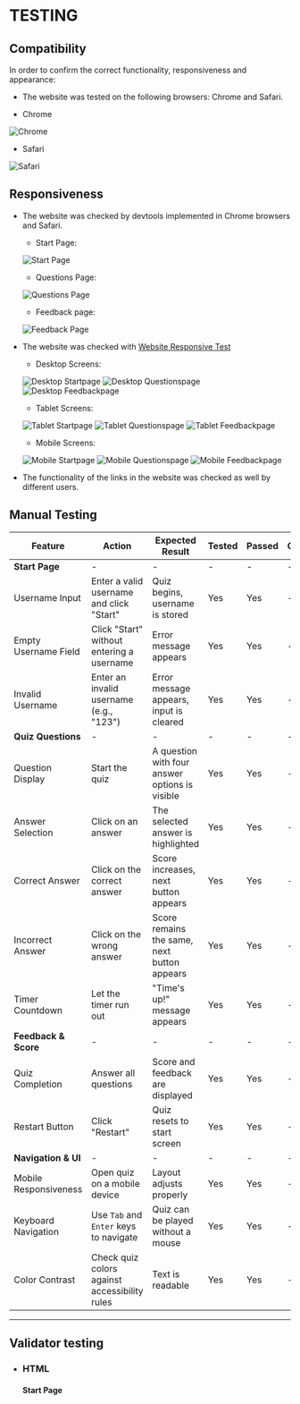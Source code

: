 # TESTING

## Compatibility

In order to confirm the correct functionality, responsiveness and appearance:

   - The website was tested on the following browsers: Chrome and Safari.

   - Chrome 

   ![Chrome](assets/documentation-images/quizrush-chrome.png)

   - Safari

   ![Safari](assets/documentation-images/quizrush-safari.png)


## Responsiveness

- The website was checked by devtools implemented in Chrome browsers and Safari.

     - Start Page:

     ![Start Page](assets/documentation-images/startpage-devtool-chrome.png)

     - Questions Page:

     ![Questions Page](assets/documentation-images/questions-devtool-chrome.png)

     - Feedback page:

     ![Feedback Page](assets/documentation-images/feedback-devtool-chrome.png)

- The website was checked with [Website Responsive Test](https://websiteresponsivetest.com/)

  - Desktop Screens:

  ![Desktop Startpage](assets/documentation-images/desktop-responsive-1.png)
  ![Desktop Questionspage](assets/documentation-images/desktop-responsive-2.png)
  ![Desktop Feedbackpage](assets/documentation-images/desktop-responsive-3.png)

  - Tablet Screens:

  ![Tablet Startpage](assets/documentation-images/tablet-responsive-1.png)
  ![Tablet Questionspage](assets/documentation-images/tablet-responsive-2.png)
  ![Tablet Feedbackpage](assets/documentation-images/tablet-responsive-3.png)

  - Mobile Screens:

  ![Mobile Startpage](assets/documentation-images/mobile-responsive-1.png)
  ![Mobile Questionspage](assets/documentation-images/mobile-responsive-2.png)
  ![Mobile Feedbackpage](assets/documentation-images/mobile-responsive-3.png)

- The functionality of the links in the website was checked as well by different users.

## Manual Testing

| Feature                   | Action                                        | Expected Result                                       | Tested | Passed | Comments |
|---------------------------|-----------------------------------------------|------------------------------------------------------|--------|--------|----------|
| **Start Page**            | -                                             | -                                                    | -      | -      | -        |
| Username Input            | Enter a valid username and click "Start"      | Quiz begins, username is stored                      | Yes    | Yes    | -        |
| Empty Username Field      | Click "Start" without entering a username     | Error message appears                                | Yes    | Yes    | -        |
| Invalid Username          | Enter an invalid username (e.g., "123")       | Error message appears, input is cleared             | Yes    | Yes    | -        |
| **Quiz Questions**        | -                                             | -                                                    | -      | -      | -        |
| Question Display          | Start the quiz                                | A question with four answer options is visible      | Yes    | Yes    | -        |
| Answer Selection          | Click on an answer                            | The selected answer is highlighted                  | Yes    | Yes    | -        |
| Correct Answer            | Click on the correct answer                   | Score increases, next button appears                | Yes    | Yes    | -        |
| Incorrect Answer          | Click on the wrong answer                     | Score remains the same, next button appears         | Yes    | Yes    | -        |
| Timer Countdown           | Let the timer run out                         | "Time's up!" message appears                        | Yes    | Yes    | -        |
| **Feedback & Score**      | -                                             | -                                                    | -      | -      | -        |
| Quiz Completion           | Answer all questions                          | Score and feedback are displayed                    | Yes    | Yes    | -        |
| Restart Button            | Click "Restart"                               | Quiz resets to start screen                         | Yes    | Yes    | -        |
| **Navigation & UI**       | -                                             | -                                                    | -      | -      | -        |
| Mobile Responsiveness     | Open quiz on a mobile device                  | Layout adjusts properly                             | Yes    | Yes    | -        |
| Keyboard Navigation       | Use `Tab` and `Enter` keys to navigate        | Quiz can be played without a mouse                  | Yes    | Yes    | -        |
| Color Contrast            | Check quiz colors against accessibility rules | Text is readable                                    | Yes    | Yes    | -        |

---

## Validator testing
- ### HTML
  #### Start Page